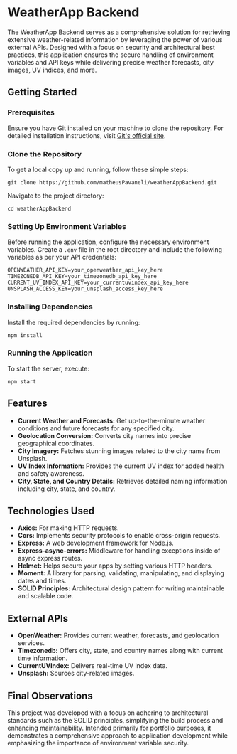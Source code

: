 # WeatherApp Backend

The WeatherApp Backend serves as a comprehensive solution for retrieving extensive weather-related information by leveraging the power of various external APIs. Designed with a focus on security and architectural best practices, this application ensures the secure handling of environment variables and API keys while delivering precise weather forecasts, city images, UV indices, and more.

## Getting Started

### Prerequisites

Ensure you have Git installed on your machine to clone the repository. For detailed installation instructions, visit [Git's official site](https://git-scm.com/downloads).

### Clone the Repository

To get a local copy up and running, follow these simple steps:

```
git clone https://github.com/matheusPavaneli/weatherAppBackend.git
```

Navigate to the project directory:

```
cd weatherAppBackend
```

### Setting Up Environment Variables

Before running the application, configure the necessary environment variables. Create a `.env` file in the root directory and include the following variables as per your API credentials:

```
OPENWEATHER_API_KEY=your_openweather_api_key_here
TIMEZONEDB_API_KEY=your_timezonedb_api_key_here
CURRENT_UV_INDEX_API_KEY=your_currentuvindex_api_key_here
UNSPLASH_ACCESS_KEY=your_unsplash_access_key_here
```

### Installing Dependencies

Install the required dependencies by running:

```
npm install
```

### Running the Application

To start the server, execute:

```
npm start
```

## Features

- **Current Weather and Forecasts:** Get up-to-the-minute weather conditions and future forecasts for any specified city.
- **Geolocation Conversion:** Converts city names into precise geographical coordinates.
- **City Imagery:** Fetches stunning images related to the city name from Unsplash.
- **UV Index Information:** Provides the current UV index for added health and safety awareness.
- **City, State, and Country Details:** Retrieves detailed naming information including city, state, and country.

## Technologies Used

- **Axios:** For making HTTP requests.
- **Cors:** Implements security protocols to enable cross-origin requests.
- **Express:** A web development framework for Node.js.
- **Express-async-errors:** Middleware for handling exceptions inside of async express routes.
- **Helmet:** Helps secure your apps by setting various HTTP headers.
- **Moment:** A library for parsing, validating, manipulating, and displaying dates and times.
- **SOLID Principles:** Architectural design pattern for writing maintainable and scalable code.

## External APIs

- **OpenWeather:** Provides current weather, forecasts, and geolocation services.
- **Timezonedb:** Offers city, state, and country names along with current time information.
- **CurrentUVIndex:** Delivers real-time UV index data.
- **Unsplash:** Sources city-related images.

## Final Observations

This project was developed with a focus on adhering to architectural standards such as the SOLID principles, simplifying the build process and enhancing maintainability. Intended primarily for portfolio purposes, it demonstrates a comprehensive approach to application development while emphasizing the importance of environment variable security.